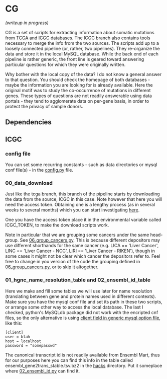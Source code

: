 # CG

_(writeup in progress)_

CG is a set of scripts for extracting information about somatic 
mutations from 
[TCGA](https://portal.gdc.cancer.gov/)
and 
[ICGC](https://dcc.icgc.org/)
databases. The ICGC branch also contains tools necessary to
merge the info from the two sources. The scripts add up to a loosely connected pipeline 
(or, rather, two pipelines).  They re-organize the data and store it in the local MySQL 
database.  While the  back end of each pipeline is rather generic, the front line is
geared toward answering particular questions for which they were originally written.

Why bother with the local copy of the data? I do not know a general answer to that question.
You should check the homepage  of both databases - maybe the information you
 are looking for is already  available.
Here the original motif was to study the co-occurrence of mutations in different genes. 
These types of questions are not readily answerable using data portals - they  tend to
agglomerate data on per-gene basis, in order to protect the privacy of sample donors. 


<!-- this is a comment -->
<!-- making TOC: https://github.com/ekalinin/github-markdown-toc -->
<!-- once installed, use with gh-md-toc README.md    -->
 
 ## Dependencies
 
 
 ## ICGC
 
 ### config file
 You can set some recurring constants - such as data directories or mysql conf file(s) - 
 in the [config.py](icgc/config.py) file.
 
 ### 00_data_download
 
 Just like the tcga branch, this branch of the pipeline starts by downloading the data from
 the source, ICGC in this case. Note however that here you will need the access token. 
 Obtaining one is a lengthy process (as in several weeks to several months) which you can
 start investigating [here](https://icgc.org/daco).
 
 One you have the access token place it in the environmental variable called ICGC_TOKEN, to make
 the download scripts work.
 
 Note in particular that we are grouping some cancers under the same head-group. 
 See [06_group_cancers.py](icgc/00_data_download/06_group_cancers.py). This is because different depositors may
 use different shorthands for the same cancer (e.g. LICA == 'Liver Cancer', 
 LINC == 'Liver Cancer - NCC', LIRI == 'Liver Cancer - RIKEN'), though in some cases it 
 might not be clear which cancer the depositors refer to. Feel free to change in you version of the code
 the grouping defined in [06_group_cancers.py](icgc/00_data_download/06_group_cancers.py), or to skip it altogether.
 
 ### 01_hgnc_name_resolution_table and 02_ensembl_id_table
 
 Here we make and fill some tables we will use later for name resolution 
 (translating between gene and protein names used in different contexts). Make sure you have 
 the mysql conf file  and set its path in these two scripts, or arrange some other way to
 access the local database. The last I checked, python's MySQLdb package did not work with
 the encripted cnf files, so the only alternative is using 
 [client field in generic mysql option file](https://dev.mysql.com/doc/refman/8.0/en/option-files.html),
 like this:
 
`[client]`   
`user = blah`  
`host = localhost`  
`password = "somepasswd"`

The canonical transcript id is not readily available from Ensembl Mart, thus for our purposes
here you can find this info in the table called ensembl_gene2trans_stable.tsv.bz2 in the
[hacks](icgc/hacks) directory. Put it someplace where
[02_ensembl_id.py](icgc/02_ensembl_id.py) can find it.
